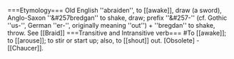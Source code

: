 ===Etymology===
Old English ''abraiden'', to [[awake]], draw (a sword), Anglo-Saxon ''&#257bredgan'' to shake, draw; prefix ''&#257-'' (cf. Gothic ''us-'', German ''er-'', originally meaning ''out'') + ''bregdan'' to shake, throw. See [[Braid]]
===Transitive and Intransitive verb===
#To [[awake]]; to [[arouse]]; to stir or start up; also, to [[shout]] out. [Obsolete] - [[Chaucer]].